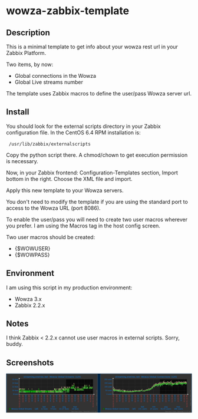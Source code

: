 wowza-zabbix-template
=====================

Description
-----------

This is a minimal template to get info about your wowza rest url in your Zabbix Platform.

Two items, by now:

* Global connections in the Wowza
* Global Live streams number

The template uses Zabbix macros to define the user/pass Wowza server url.

Install
-------

You should look for the external scripts directory in your Zabbix configuration file. 
In the CentOS 6.4 RPM installation is: 

``` 
 /usr/lib/zabbix/externalscripts 
```

Copy the python script there. A chmod/chown to get execution permission is necessary.

Now, in your Zabbix frontend: Configuration-Templates section, Import bottom in the right.
Choose the XML file and import.

Apply this new template to your Wowza servers. 

You don't need to modify the template if you are using the standard port to access to the Wowza URL (port 8086).

To enable the user/pass you will need to create two user macros wherever you prefer. I am using the Macros tag in the host config screen.

Two user macros should be created:

* {$WOWUSER}
* {$WOWPASS}

Environment
-----------

I am using this script in my production environment:

* Wowza 3.x
* Zabbix 2.2.x

Notes
-----

I think Zabbix < 2.2.x cannot use user macros in external scripts. Sorry, buddy.

Screenshots
-----------
![Screenshot](img/zabbix-wowza-graph.png)
